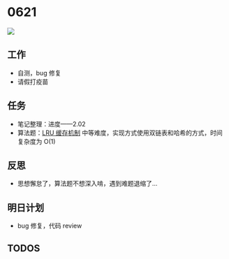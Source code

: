 
# 0621

![](http://h2.ioliu.cn/bing/SnowyPrague_ZH-CN9794475183_1920x1080.jpg)

## 工作

- 自测，bug 修复
- 请假打疫苗

## 任务

- 笔记整理：进度——2.02
- 算法题：[LRU 缓存机制](https://leetcode-cn.com/problems/lru-cache/) 中等难度，实现方式使用双链表和哈希的方式，时间复杂度为 O(1)

## 反思

- 思想懈怠了，算法题不想深入啃，遇到难题退缩了...

## 明日计划

- bug 修复，代码 review

## TODOS